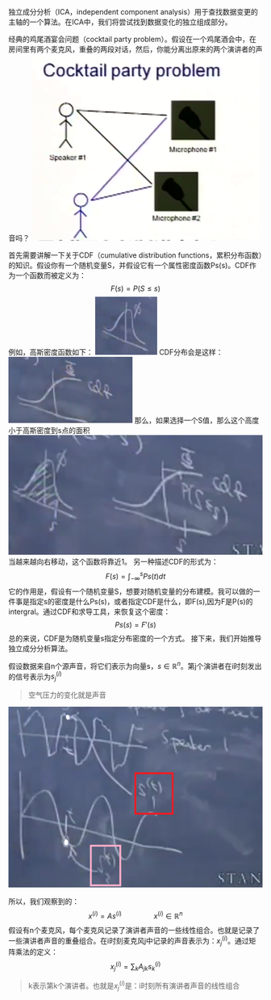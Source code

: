 独立成分分析（ICA，independent component analysis）用于查找数据变更的主轴的一个算法。在ICA中，我们将尝试找到数据变化的独立组成部分。

经典的鸡尾酒宴会问题（cocktail party problem）。假设在一个鸡尾酒会中，在房间里有两个麦克风，重叠的两段对话，然后，你能分离出原来的两个演讲者的声音吗？
![](https://raw.githubusercontent.com/fray-hao/images/master/20190515084658.png)

首先需要讲解一下关于CDF（cumulative distribution functions，累积分布函数）的知识。假设你有一个随机变量S，并假设它有一个属性密度函数Ps(s)。CDF作为一个函数而被定义为：
$$
F(s) = P(S\leq s)
$$
例如，高斯密度函数如下：
![](https://raw.githubusercontent.com/fray-hao/images/master/20190515085503.png)
CDF分布会是这样：
![](https://raw.githubusercontent.com/fray-hao/images/master/20190515085634.png)
那么，如果选择一个S值，那么这个高度小于高斯密度到s点的面积
![](https://raw.githubusercontent.com/fray-hao/images/master/20190515090036.png)
当越来越向右移动，这个函数将靠近1。
另一种描述CDF的形式为：
$$
F(s) = \int_{-\infty}^sPs(t)dt
$$
它的作用是，假设有一个随机变量S，想要对随机变量的分布建模。我可以做的一件事是指定s的密度是什么Ps(s)，或者指定CDF是什么，即F(s),因为F是P(s)的intergral。通过CDF和求导工具，来恢复这个密度：
$$
Ps(s) = F'(s)
$$
总的来说，CDF是为随机变量s指定分布密度的一个方式。
接下来，我们开始推导独立成分分析算法。

假设数据来自n个源声音，将它们表示为向量s，$s\in \mathbb{R}^n$。第j个演讲者在i时刻发出的信号表示为$s_j^{(i)}$
> 空气压力的变化就是声音

![](https://raw.githubusercontent.com/fray-hao/images/master/20190515092020.png)

所以，我们观察到的：
$$
x^{(i)}=As^{(i)}\qquad\qquad x^{(i)}\in\mathbb{R}^n
$$
假设有n个麦克风，每个麦克风记录了演讲者声音的一些线性组合。也就是记录了一些演讲者声音的重叠组合。在i时刻麦克风j中记录的声音表示为：$x_j^{(i)}$。通过矩阵乘法的定义：
$$
x_j^{(i)} = \sum_k{A_{j}}_k s_k^{(i)}
$$
> k表示第k个演讲者。也就是$x_j^{(i)}$是：i时刻所有演讲者声音的线性组合

